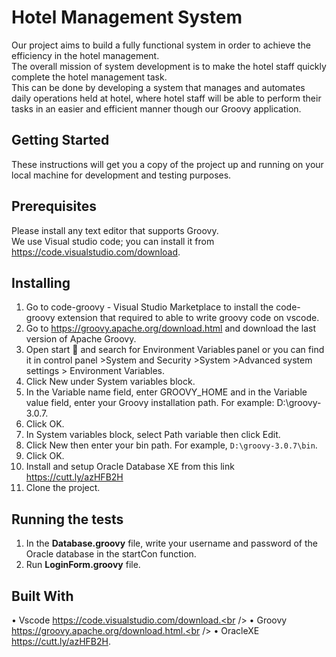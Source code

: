 # Hotel Management System

Our project aims to build a fully functional system in order to achieve the efficiency in the hotel management.<br />The overall mission of system development is to make the hotel staff quickly complete the hotel management task.<br /> This can be done by developing a
system that manages and automates daily operations held at hotel, 
where hotel staff will be able to perform their tasks in an easier and
efficient manner though our Groovy application.

## Getting Started

These instructions will get you a copy of the project up and running on your local machine for development and testing purposes. 

## Prerequisites

Please install any text editor that supports Groovy.<br />
We use Visual studio code; you can install it from https://code.visualstudio.com/download.

## Installing

1. Go to code-groovy - Visual Studio Marketplace to install the code-groovy extension that required to able to write groovy code on vscode.<br />
2. Go to https://groovy.apache.org/download.html and download the last version of Apache Groovy.<br />
3. Open start  and search for Environment Variables panel or you can find it in control panel >System and Security >System >Advanced system settings > Environment Variables.
4. Click New under System variables block.<br />
5. In the Variable name field, enter GROOVY_HOME and in the Variable value field, enter your Groovy installation path. For example: D:\groovy-3.0.7.<br />
6. Click OK.<br />
7. In System variables block, select Path variable then click Edit.<br />
8. Click New then enter your bin path. For example, `D:\groovy-3.0.7\bin`.<br />
9. Click OK.<br />
10. Install and setup Oracle Database XE from this link https://cutt.ly/azHFB2H<br />
11. Clone the project.


## Running the tests
1. In the **Database.groovy** file, write your username and password of the Oracle database in the startCon function.<br />
2. Run **LoginForm.groovy** file.

## Built With

•	Vscode https://code.visualstudio.com/download.<br />
•	Groovy https://groovy.apache.org/download.html.<br />
•	OracleXE https://cutt.ly/azHFB2H.





